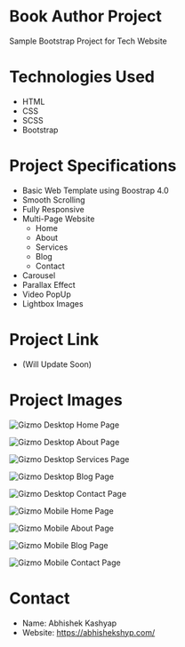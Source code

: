 # Book Author Project
Sample Bootstrap Project for Tech Website

# Technologies Used
- HTML
- CSS
- SCSS
- Bootstrap

# Project Specifications 
- Basic Web Template using Boostrap 4.0
- Smooth Scrolling
- Fully Responsive
- Multi-Page Website
    - Home
    - About
    - Services
    - Blog
    - Contact
- Carousel
- Parallax Effect
- Video PopUp
- Lightbox Images

# Project Link
- (Will Update Soon)

# Project Images
![Gizmo Desktop Home Page](https://user-images.githubusercontent.com/71214929/167644655-f58fdcbb-bf7d-4ae2-a00e-763ba7364ed8.png)

![Gizmo Desktop About Page](https://user-images.githubusercontent.com/71214929/167644715-f2f53351-6412-4bf3-9cc8-fc4d90461b90.png)

![Gizmo Desktop Services Page](https://user-images.githubusercontent.com/71214929/167644733-55f51391-b3ca-410e-a61d-da1cac6c83f3.png)

![Gizmo Desktop Blog Page](https://user-images.githubusercontent.com/71214929/167644746-c4e55773-ce97-41a7-8d0e-b2f1e49ccc61.png)

![Gizmo Desktop Contact Page](https://user-images.githubusercontent.com/71214929/167644756-ecbceeb6-9679-4318-a121-66aba5557001.png)

![Gizmo Mobile Home Page](https://user-images.githubusercontent.com/71214929/167644782-e8bbabe3-8e82-45e2-b84a-69d4baefe8d2.png)

![Gizmo Mobile About Page](https://user-images.githubusercontent.com/71214929/167644810-07ce1d6f-8dcf-41cb-8eb2-5cfb891c753e.png)

![Gizmo Mobile Blog Page](https://user-images.githubusercontent.com/71214929/167644866-42ebacf8-f0d6-4f78-9e86-7456aa0da03c.png)

![Gizmo Mobile Contact Page](https://user-images.githubusercontent.com/71214929/167644877-91e97c77-eecb-4aa5-85e3-a4c88e298d10.png)


# Contact
- Name: Abhishek Kashyap
- Website: https://abhishekshyp.com/
